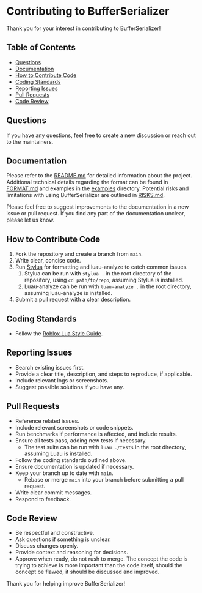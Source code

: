 # Contributing to BufferSerializer
Thank you for your interest in contributing to BufferSerializer!

## Table of Contents
- [Questions](#questions)
- [Documentation](#documentation)
- [How to Contribute Code](#how-to-contribute-code)
- [Coding Standards](#coding-standards)
- [Reporting Issues](#reporting-issues)
- [Pull Requests](#pull-requests)
- [Code Review](#code-review)

## Questions
If you have any questions, feel free to create a new discussion or reach out to the maintainers.

## Documentation
Please refer to the [README.md](./README.md) for detailed information about the project.
Additional technical details regarding the format can be found in [FORMAT.md](./FORMAT.md) and examples in the [examples](./examples) directory.  Potential risks and limitations with using BufferSerializer are outlined in [RISKS.md](./RISKS.md).

Please feel free to suggest improvements to the documentation in a new issue or pull request.
If you find any part of the documentation unclear, please let us know.

## How to Contribute Code

1. Fork the repository and create a branch from `main`.
2. Write clear, concise code.
3. Run [Stylua](https://github.com/JohnnyMorganz/StyLua) for formatting and luau-analyze to catch common issues.
   1. Stylua can be run with `stylua .` in the root directory of the repository, using `cd path/to/repo`, assuming Stylua is installed.
   2. Luau-analyze can be run with `luau-analyze .` in the root directory, assuming luau-analyze is installed.
4. Submit a pull request with a clear description.

## Coding Standards

- Follow the [Roblox Lua Style Guide](https://roblox.github.io/lua-style-guide/).

## Reporting Issues

- Search existing issues first.
- Provide a clear title, description, and steps to reproduce, if applicable.
- Include relevant logs or screenshots.
- Suggest possible solutions if you have any.

## Pull Requests

- Reference related issues.
- Include relevant screenshots or code snippets.
- Run benchmarks if performance is affected, and include results.
- Ensure all tests pass, adding new tests if necessary.
  - The test suite can be run with `luau ./tests` in the root directory, assuming Luau is installed.
- Follow the coding standards outlined above.
- Ensure documentation is updated if necessary.
- Keep your branch up to date with `main`.
    - Rebase or merge `main` into your branch before submitting a pull request.
- Write clear commit messages.
- Respond to feedback.

## Code Review
- Be respectful and constructive.
- Ask questions if something is unclear.
- Discuss changes openly.
- Provide context and reasoning for decisions.
- Approve when ready, do not rush to merge.  The concept the code is trying to achieve is more important than the code itself, should the concept be flawed, it should be discussed and improved.

Thank you for helping improve BufferSerializer!